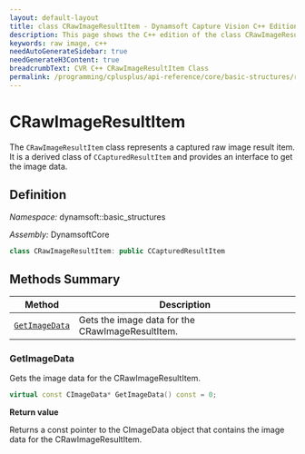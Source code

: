 ```yaml
---
layout: default-layout
title: class CRawImageResultItem - Dynamsoft Capture Vision C++ Edition API Reference
description: This page shows the C++ edition of the class CRawImageResultItem in Dynamsoft Capture Vision Router Module.
keywords: raw image, c++
needAutoGenerateSidebar: true
needGenerateH3Content: true
breadcrumbText: CVR C++ CRawImageResultItem Class
permalink: /programming/cplusplus/api-reference/core/basic-structures/raw-image-result-item.html
---
```


# CRawImageResultItem

The `CRawImageResultItem` class represents a captured raw image result item. It is a derived class of `CCapturedResultItem` and provides an interface to get the image data.

## Definition

*Namespace:* dynamsoft::basic_structures

*Assembly:* DynamsoftCore

```cpp
class CRawImageResultItem: public CCapturedResultItem
```

## Methods Summary

| Method                          | Description                                      |
| ------------------------------- | ------------------------------------------------ |
| [`GetImageData`](#getimagedata) | Gets the image data for the CRawImageResultItem. |

### GetImageData

Gets the image data for the CRawImageResultItem.

```cpp
virtual const CImageData* GetImageData() const = 0;
```

**Return value**

Returns a const pointer to the CImageData object that contains the image data for the CRawImageResultItem.
